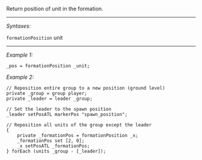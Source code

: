 Return position of unit in the formation.


---
*Syntaxes:*

`formationPosition` unit

---
*Example 1:*

```sqf
_pos = formationPosition _unit;
```

*Example 2:*

```sqf
// Reposition entire group to a new position (ground level)
private _group = group player;
private _leader = leader _group;

// Set the leader to the spawn position
_leader setPosATL markerPos "spawn_position";

// Reposition all units of the group except the leader
{
	private _formationPos = formationPosition _x;
	_formationPos set [2, 0];
	_x setPosATL _formationPos;
} forEach (units _group - [_leader]);
```
